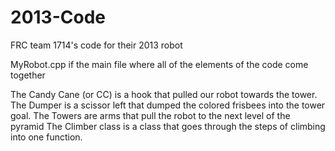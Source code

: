 2013-Code
=========

FRC team 1714's code for their 2013 robot

MyRobot.cpp if the main file where all of the elements of the code come together

The Candy Cane (or CC) is a hook that pulled our robot towards the tower.
The Dumper is a scissor left that dumped the colored frisbees into the tower goal.
The Towers are arms that pull the robot to the next level of the pyramid
The Climber class is a class that goes through the steps of climbing into one function.
